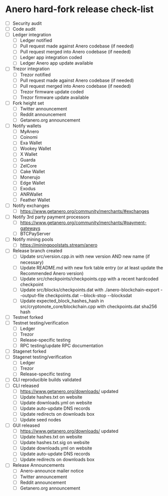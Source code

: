 # Anero hard-fork release check-list

- [ ] Security audit
- [ ] Code audit
- [ ] Ledger integration
  - [ ] Ledger notified
  - [ ] Pull request made against Anero codebase (if needed)
  - [ ] Pull request merged into Anero codebase (if needed)
  - [ ] Ledger app integration coded
  - [ ] Ledger Anero app update available
- [ ] Trezor integration
  - [ ] Trezor notified
  - [ ] Pull request made against Anero codebase (if needed)
  - [ ] Pull request merged into Anero codebase (if needed)
  - [ ] Trezor firmware update coded
  - [ ] Trezor firmware update available
- [ ] Fork height set
  - [ ] Twitter announcement
  - [ ] Reddit announcement
  - [ ] Getanero.org announcement
- [ ] Notify wallets
  - [ ] MyAnero
  - [ ] Coinomi
  - [ ] Exa Wallet
  - [ ] Wookey Wallet
  - [ ] X Wallet
  - [ ] Guarda
  - [ ] ZelCore
  - [ ] Cake Wallet
  - [ ] Monerujo
  - [ ] Edge Wallet
  - [ ] Exodus
  - [ ] ANRWallet
  - [ ] Feather Wallet
- [ ] Notify exchanges
  - [ ] https://www.getanero.org/community/merchants/#exchanges
- [ ] Notify 3rd party payment processors
  - [ ] https://www.getanero.org/community/merchants/#payment-gateways
  - [ ] BTCPayServer
- [ ] Notify mining pools
  - [ ] https://miningpoolstats.stream/anero
- [ ] Release branch created
  - [ ] Update src/version.cpp.in with new version AND new name (if necessary)
  - [ ] Update README.md with new fork table entry (or at least update the Recommended Anero version)
  - [ ] Update src/checkpoints/checkpoints.cpp with a recent hardcoded checkpoint
  - [ ] Update src/blocks/checkpoints.dat with ./anero-blockchain-export --output-file checkpoints.dat --block-stop <recent block height> --blocksdat
  - [ ] Update expected_block_hashes_hash in src/cryptonote_core/blockchain.cpp with checkpoints.dat sha256 hash
- [ ] Testnet forked
- [ ] Testnet testing/verification
  - [ ] Ledger
  - [ ] Trezor
  - [ ] Release-specific testing
  - [ ] RPC testing/update RPC documentation
- [ ] Stagenet forked
- [ ] Stagenet testing/verification
  - [ ] Ledger
  - [ ] Trezor
  - [ ] Release-specific testing
- [ ] CLI reproducible builds validated
- [ ] CLI released
  - [ ] https://www.getanero.org/downloads/ updated
  - [ ] Update hashes.txt on website
  - [ ] Update downloads.yml on website
  - [ ] Update auto-update DNS records
  - [ ] Update redirects on downloads box
  - [ ] Update seed nodes
- [ ] GUI released
  - [ ] https://www.getanero.org/downloads/ updated
  - [ ] Update hashes.txt on website
  - [ ] Update hashes.txt.sig on website
  - [ ] Update downloads.yml on website
  - [ ] Update auto-update DNS records
  - [ ] Update redirects on downloads box
- [ ] Release Announcements
  - [ ] Anero-announce mailer notice
  - [ ] Twitter announcement
  - [ ] Reddit announcement
  - [ ] Getanero.org announcement
